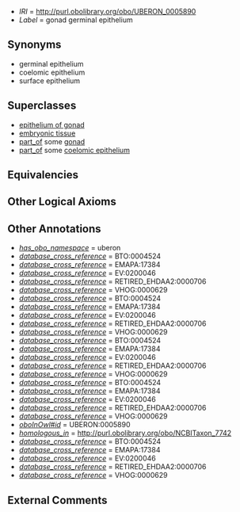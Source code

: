  * *IRI* = http://purl.obolibrary.org/obo/UBERON_0005890
 * *Label* = gonad germinal epithelium

## Synonyms

 * germinal epithelium
 * coelomic epithelium
 * surface epithelium

## Superclasses

 * [epithelium of gonad](../../UBERON/09/UBERON_0004909.md)
 * [embryonic tissue](../../UBERON/91/UBERON_0005291.md)
 * [part_of](../../BFO/50/BFO_0000050.md) some [gonad](../../UBERON/91/UBERON_0000991.md)
 * [part_of](../../BFO/50/BFO_0000050.md) some [coelomic epithelium](../../UBERON/91/UBERON_0005891.md)

## Equivalencies


## Other Logical Axioms


## Other Annotations

 * *[has_obo_namespace](../../ce/oboInOwl#hasOBONamespace.md)* = uberon
 * *[database_cross_reference](../../ef/oboInOwl#hasDbXref.md)* = BTO:0004524
 * *[database_cross_reference](../../ef/oboInOwl#hasDbXref.md)* = EMAPA:17384
 * *[database_cross_reference](../../ef/oboInOwl#hasDbXref.md)* = EV:0200046
 * *[database_cross_reference](../../ef/oboInOwl#hasDbXref.md)* = RETIRED_EHDAA2:0000706
 * *[database_cross_reference](../../ef/oboInOwl#hasDbXref.md)* = VHOG:0000629
 * *[database_cross_reference](../../ef/oboInOwl#hasDbXref.md)* = BTO:0004524
 * *[database_cross_reference](../../ef/oboInOwl#hasDbXref.md)* = EMAPA:17384
 * *[database_cross_reference](../../ef/oboInOwl#hasDbXref.md)* = EV:0200046
 * *[database_cross_reference](../../ef/oboInOwl#hasDbXref.md)* = RETIRED_EHDAA2:0000706
 * *[database_cross_reference](../../ef/oboInOwl#hasDbXref.md)* = VHOG:0000629
 * *[database_cross_reference](../../ef/oboInOwl#hasDbXref.md)* = BTO:0004524
 * *[database_cross_reference](../../ef/oboInOwl#hasDbXref.md)* = EMAPA:17384
 * *[database_cross_reference](../../ef/oboInOwl#hasDbXref.md)* = EV:0200046
 * *[database_cross_reference](../../ef/oboInOwl#hasDbXref.md)* = RETIRED_EHDAA2:0000706
 * *[database_cross_reference](../../ef/oboInOwl#hasDbXref.md)* = VHOG:0000629
 * *[database_cross_reference](../../ef/oboInOwl#hasDbXref.md)* = BTO:0004524
 * *[database_cross_reference](../../ef/oboInOwl#hasDbXref.md)* = EMAPA:17384
 * *[database_cross_reference](../../ef/oboInOwl#hasDbXref.md)* = EV:0200046
 * *[database_cross_reference](../../ef/oboInOwl#hasDbXref.md)* = RETIRED_EHDAA2:0000706
 * *[database_cross_reference](../../ef/oboInOwl#hasDbXref.md)* = VHOG:0000629
 * *[oboInOwl#id](../../id/oboInOwl#id.md)* = UBERON:0005890
 * *[homologous_in](../../core#homologous/in/core#homologous_in.md)* = http://purl.obolibrary.org/obo/NCBITaxon_7742
 * *[database_cross_reference](../../ef/oboInOwl#hasDbXref.md)* = BTO:0004524
 * *[database_cross_reference](../../ef/oboInOwl#hasDbXref.md)* = EMAPA:17384
 * *[database_cross_reference](../../ef/oboInOwl#hasDbXref.md)* = EV:0200046
 * *[database_cross_reference](../../ef/oboInOwl#hasDbXref.md)* = RETIRED_EHDAA2:0000706
 * *[database_cross_reference](../../ef/oboInOwl#hasDbXref.md)* = VHOG:0000629

## External Comments

